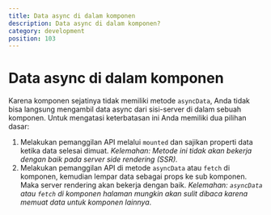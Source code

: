 ```yaml
---
title: Data async di dalam komponen
description: Data async di dalam komponen?
category: development
position: 103
---
```


# Data async di dalam komponen

Karena komponen sejatinya tidak memiliki metode `asyncData`, Anda tidak bisa langsung mengambil data async dari sisi-server di dalam sebuah komponen. Untuk mengatasi keterbatasan ini Anda memiliki dua pilihan dasar:

1. Melakukan pemanggilan API melalui `mounted` dan sajikan properti data ketika data selesai dimuat. _Kelemahan: Metode ini tidak akan bekerja dengan baik pada server side rendering (SSR)._
2. Melakukan pemanggilan API di metode `asyncData` atau `fetch` di komponen, kemudian lempar data sebagai props ke sub komponen. Maka server rendering akan bekerja dengan baik. _Kelemahan: `asyncData` atau `fetch` di komponen halaman mungkin akan sulit dibaca karena memuat data untuk komponen lainnya_.
